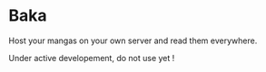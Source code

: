 Baka
========================

Host your mangas on your own server and read them everywhere.


Under active developement, do not use yet !
